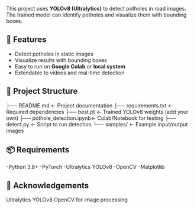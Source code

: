 This project uses **YOLOv8 (Ultralytics)** to detect potholes in road images. The trained model can identify potholes and visualize them with bounding boxes.  

## 🚀 Features  
- Detect potholes in static images  
- Visualize results with bounding boxes  
- Easy to run on **Google Colab** or **local system**  
- Extendable to videos and real-time detection  


## 📂 Project Structure  
├── README.md <- Project documentation
├── requirements.txt <- Required dependencies
├── best.pt <- Trained YOLOv8 weights (add your own)
├── pothole_detection.ipynb<- Colab/Notebook for testing
├── detect.py <- Script to run detection
└── samples/ <- Example input/output images

## 📦 Requirements
-Python 3.8+
-PyTorch
-Ultralytics YOLOv8
-OpenCV
-Matplotlib

## 🙌 Acknowledgements
Ultralytics YOLOv8
OpenCV for image processing
